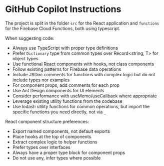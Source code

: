 # GitHub Copilot Instructions

The project is split in the folder `src` for the React application and `functions` for the Firebase Cloud Functions, both using typescript.

When suggesting code:
- Always use TypeScript with proper type definitions
- Prefer `Dictionary` type from common types over Record<string, T> for object types
- Use functional React components with hooks, not class components
- Follow existing patterns for Firebase data operations
- Include JSDoc comments for functions with complex logic but do not include types nor examples
- For component props, add comments for each prop
- Use Ant Design components for UI elements
- Consider performance with useMemo/useCallback where appropriate
- Leverage existing utility functions from the codebase
- Use lodash utility functions for common operations, but import the specific functions you need directly, not via `_`

React component structure preferences:
- Export named components, not default exports
- Place hooks at the top of components
- Extract complex logic to helper functions
- Prefer types over interfaces
- Always have a proper type block for component props
- Do not use any, infer types where possible


